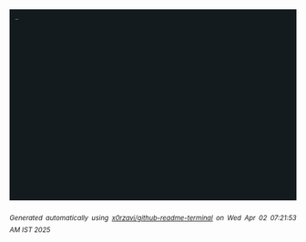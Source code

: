 <div align="justify">
<picture>
    <source media="(prefers-color-scheme: dark)" srcset="./output.gif">
    <source media="(prefers-color-scheme: light)" srcset="./output.gif">
    <img alt="GIFOS" src="output.gif">
</picture>

<sub><i>Generated automatically using [x0rzavi/github-readme-terminal](https://github.com/x0rzavi/github-readme-terminal) on Wed Apr 02 07:21:53 AM IST 2025</i></sub>

<!-- <details>
<summary>More details</summary>

</details> -->
</div>

<!-- Image deletion URL: NONE -->